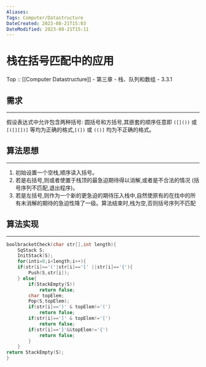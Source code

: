 ```yaml
---
Aliases: 
Tags: Computer/Datastructure 
DateCreated: 2023-08-21T15:03
DateModified: 2023-08-21T15:11
---
```

# 栈在括号匹配中的应用

Top :: [[Computer Datastructure]] - 第三章 - 栈、队列和数组 - 3.3.1

## 需求
---
假设表达式中允许包含两种括号: 圆括号和方括号,其嵌套的顺序任意即 `([]())` 或 `[([][])]` 等均为正确的格式,`[(])` 或 `(()]` 均为不正确的格式。

## 算法思想
---
1. 初始设置一个空栈,顺序读入括号。
2. 若是右括号,则或者使置于栈顶的最急迫期待得以消解,或者是不合法的情况 (括号序列不匹配,退出程序)。
3. 若是左括号,则作为一个新的更急迫的期待压入栈中,自然使原有的在找中的所有未消解的期待的急迫性降了一级。算法结束时,栈为空,否则括号序列不匹配

## 算法实现
---

```cpp
boolbracketCheck(char str[],int length){
	SqStack S;
	InitStack(S);
	for(inti=0;i<length;i++){
	if(str[i]=='('|str[i]=='[' ||str[i]=='{'){
		Push(S,str[i]);
	} else{
		if(StackEmpty(S))
			return false;
		char topElem;
		Pop(S,topElem);
		if(str[i]==')' & topElem!='(')
			return false;
		if(str[i]==']' & topElem!='[')
			return false;
		if(str[i]=='}'&&topElem!='{')
			return false;
		}
	}
return StackEmpty(S);
}
```
